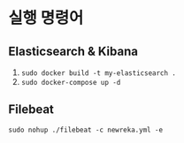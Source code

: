 # 실행 명령어

## Elasticsearch & Kibana

1. `sudo docker build -t my-elasticsearch .`
2. `sudo docker-compose up -d`

## Filebeat

`sudo nohup ./filebeat -c newreka.yml -e`
